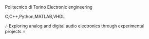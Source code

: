 Politecnico di Torino
Electronic engineering

C,C++,Python,MATLAB,VHDL

🎶 Exploring analog and digital audio electronics through experimental projects 🎶 
